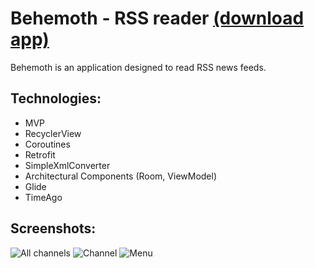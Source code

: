 # Behemoth - RSS reader [(download app)](https://drive.google.com/open?id=1ObS9BwE9RHtgTXu3lxIJwkSqJkEqmKfk)
Behemoth is an application designed to read RSS news feeds.
## Technologies:
* MVP
* RecyclerView
* Coroutines
* Retrofit
* SimpleXmlConverter
* Architectural Components (Room, ViewModel)
* Glide
* TimeAgo

## Screenshots:
![All channels](http://imagehost.cc/images/2018/09/04/Allchannels.png)
![Channel](http://imagehost.cc/images/2018/09/04/Channel.png)
![Menu](http://imagehost.cc/images/2018/09/04/Menu.png)
